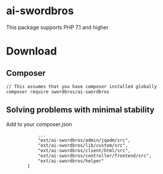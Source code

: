 # ai-swordbros
This package supports PHP 7.1 and higher 

# Download

## Composer 

```
// This assumes that you have composer installed globally
composer require swordbros/ai-swordbros
```

## Solving problems with minimal stability

Add to your composer.json

```"classmap": [
            ...
            "ext/ai-swordbros/admin/jqadm/src",
            "ext/ai-swordbros/lib/custom/src",
            "ext/ai-swordbros/client/html/src",
            "ext/ai-swordbros/controller/frontend/src",
            "ext/ai-swordbros/helper"
        ]
```



        
